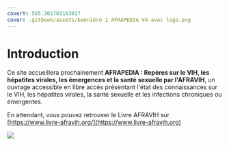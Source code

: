 ```yaml
---
coverY: 565.301703163017
cover: .gitbook/assets/bannière 1 AFRAPEDIA V4 avec logo.png
---
```


# Introduction

Ce site accueillera prochainement **AFRAPEDIA : Repères sur le VIH, les hépatites virales, les émergences et la santé sexuelle par l'AFRAVIH**, un ouvrage accessible en libre accès présentant l'état des connaissances sur le VIH, les hépatites virales, la santé sexuelle et les infections chroniques ou émergentes.

En attendant, vous pouvez retrouver le Livre AFRAVIH sur [https://www.livre-afravih.org/](https://www.livre-afravih.org)

![](.gitbook/assets/livre\_afravih.png)
